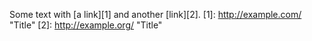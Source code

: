 Some text with [a link][1] and
another [link][2].
[1]: http://example.com/ "Title"
[2]: http://example.org/ "Title"
